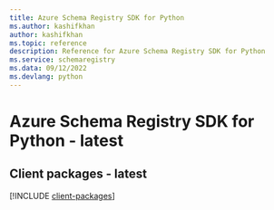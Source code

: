 ```yaml
---
title: Azure Schema Registry SDK for Python
ms.author: kashifkhan
author: kashifkhan
ms.topic: reference
description: Reference for Azure Schema Registry SDK for Python
ms.service: schemaregistry
ms.data: 09/12/2022
ms.devlang: python
---
```

# Azure Schema Registry SDK for Python - latest

## Client packages - latest
[!INCLUDE [client-packages](schema-registry-client-index.md)]